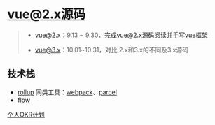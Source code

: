 # vue@2.x源码

> * vue@2.x：9.13 ~ 9.30，完成vue@2.x源码阅读并手写vue框架
>
> * vue@3.x：10.01~10.31，对比 2.x和3.x的不同及3.x源码



## 技术栈

* [rollup](https://www.rollupjs.com) 同类工具：[webpack](https://www.webpackjs.com)、[parcel](https://www.parceljs.cn)
* [flow]()



























[个人OKR计划](https://alidocs.dingtalk.com/spreadsheetv2/d5202Jg5wuOlkQZw/edit?dentryKey=d5202Jg5wuOlkQZw&type=s&dd_user_keyboard=false&dt_editor_toolbar=true&dd_close=false&biz_ver=10&workspaceId=3YxXA1d6116vNXNy&nodeId=3YxXAYjbBpoPDXNy&corpId=ding192509b4690cf43b4ac5d6980864d335)

